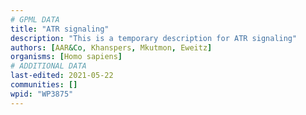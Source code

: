 ```yaml
---
# GPML DATA
title: "ATR signaling"
description: "This is a temporary description for ATR signaling"
authors: [AAR&Co, Khanspers, Mkutmon, Eweitz]
organisms: [Homo sapiens]
# ADDITIONAL DATA
last-edited: 2021-05-22
communities: []
wpid: "WP3875"
---
```

